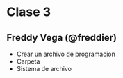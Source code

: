 # Clase 3
## Freddy Vega (@freddier)
* Crear un archivo de programacion
* Carpeta
* Sistema de archivo
